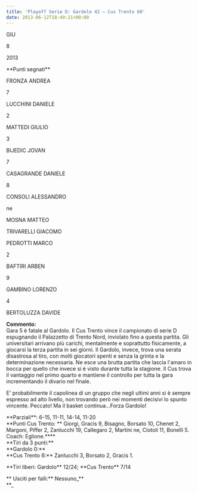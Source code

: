 ```yaml
---
title: 'Playoff Serie D: Gardolo 42 – Cus Trento 60'
date: 2013-06-12T18:49:21+00:00
---
```

GIU

8

2013

\*\*Punti segnati\*\*

FRONZA ANDREA

7

LUCCHINI DANIELE

2

MATTEDI GIULIO

3

BIJEDIC JOVAN

7

CASAGRANDE DANIELE

8

CONSOLI ALESSANDRO

ne

MOSNA MATTEO

TRIVARELLI GIACOMO

PEDROTTI MARCO

2

BAFTIRI ARBEN

9

GAMBINO LORENZO

4

BERTOLUZZA DAVIDE

**Commento:**  
Gara 5 è fatale al Gardolo. Il Cus Trento vince il campionato di serie D espugnando il Palazzetto di Trento Nord, inviolato fino a questa partita. Gli universitari arrivano più carichi, mentalmente e soprattutto fisicamente, a giocarsi la terza partita in sei giorni. Il Gardolo, invece, trova una serata disastrosa al tiro, con molti giocatori spenti e senza la grinta e la determinazione necessaria. Ne esce una brutta partita che lascia l'amaro in bocca per quello che invece si è visto durante tutta la stagione. Il Cus trova il vantaggio nel primo quarto e mantiene il controllo per tutta la gara incrementando il divario nel finale.

E' probabilmente il capolinea di un gruppo che negli ultimi anni si è sempre espresso ad alto livello, non trovando però nei momenti decisivi lo spunto vincente. Peccato! Ma il basket continua…Forza Gardolo!

\*\*Parziali\*\*: 6-15, 11-11, 14-14, 11-20  
\*\*Punti Cus Trento: \*\* Giorgi, Gracis 9, Bisagno, Borsato 10, Chenet 2, Margoni, Piffer 2, Zanlucchi 19, Callegaro 2, Martini ne, Ciotoli 11, Bonelli 5. Coach: Eglione.\*\*\*\*  
\*\*Tiri da 3 punti:\*\*  
\*\*Gardolo 0:\*\*  
\*\*Cus Trento 6:\*\* Zanlucchi 3, Borsato 2, Gracis 1.

\*\*Tiri liberi: Gardolo\*\* 12/24; \*\*Cus Trento\*\* 7/14

\*\* Usciti per falli:\*\* Nessuno_\*\*  
\*\*_